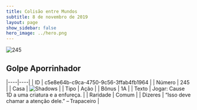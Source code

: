 ```yaml
---
title: Colisão entre Mundos
subtitle: 8 de novembro de 2019
layout: page
show_sidebar: false
hero_image: ../hero.png
---
```


![245](https://cdn.keyforgegame.com/media/card_front/pt/452_245_57WP3RF7H6P2_pt.png)

## Golpe Aporrinhador

|----|----|
| ID | c5e8e64b-c9ca-4750-9c56-3ffab4fb1964 |
| Número | 245 |
| Casa | ![Shadows](https://archonarcana.com/images/thumb/e/ee/Shadows.png/22px-Shadows.png "Sombras") |
| Tipo | Ação |
| Bônus | 1A |
| Texto | Jogar: Cause 1D a uma criatura e a enfureça. |
| Raridade | Comum |
| Dizeres | “Isso deve chamar a atenção dele.” – Trapaceiro |
